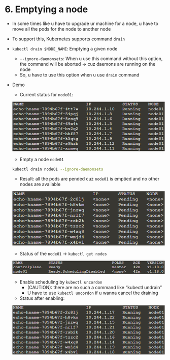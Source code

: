 # 6. Emptying a node

- In some times like u have to upgrade ur machine for a node, u have to move all the pods for the node to another node
- To support this, Kubernetes supports command `drain`
- `kubectl drain $NODE_NAME`: Emptying a given node
    - `--ignore-daemonsets`: When u use this command without this option, the command will be aborted → cuz daemons are running on the node
    - So, u have to use this option when u use `drain` command
- Demo
    - Current status for `node01`:
    
    ![Untitled](6%20Emptying%203ec8d/Untitled.png)
    
    - Empty a node `node01`
    
    ```bash
    kubectl drain node01 --ignore-daemonsets
    ```
    
    - Result: all the pods are pended cuz `node01` is emptied and no other nodes are available
    
    ![Untitled](6%20Emptying%203ec8d/Untitled%201.png)
    
    - Status of the `node01` → `kubectl get nodes`
    
    ![Untitled](6%20Emptying%203ec8d/Untitled%202.png)
    
    - Enable scheduling by `kubectl uncordon`
        - (CAUTION): there are no such a command like “kubectl undrain”
        - U have to use `kubectl uncordon` if u wanna cancel the draining
    - Status after enabling:
    
    ![Untitled](6%20Emptying%203ec8d/Untitled%203.png)